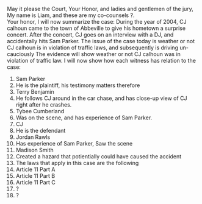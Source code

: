 May it please the Court, Your Honor, and ladies and gentlemen of the jury, My name is Liam, and these are my co-counsels ?.          
Your honor, I will now summarize the case: During the year of 2004, CJ calhoun came to the town of Abbeville to give his hometown a surprise concert. After the concert, CJ goes on an interview with a DJ, and accidentally hits Sam Parker.
The issue of the case today is weather or not CJ calhoun is in violation of traffic laws, and subsequently is driving un-cauciously 
The evidence will show weather or not CJ calhoun was in violation of traffic law. 
I will now show how each witness has relation to the case:
1. Sam Parker
  1. He is the plaintiff, his testimony matters therefore
1. Terry Benjamin
  1. He follows CJ around in the car chase, and has close-up view of CJ right after he crashes.
1. Tybee Cumberland
  1. Was on the scene, and has experience of Sam Parker.
1. CJ
  1. He is the defendant
1. Jordan Rawls
  1. Has experience of Sam Parker, Saw the scene
1. Madison Smith
  1. Created a hazard that potientially could have caused the accident
1. The laws that apply in this case are the following
  1. Article 11 Part A
  1. Article 11 Part B
  1. Article 11 Part C
1. ?
1. ?



